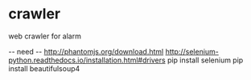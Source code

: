 # crawler
web crawler for alarm

-- need --
http://phantomjs.org/download.html
http://selenium-python.readthedocs.io/installation.html#drivers
pip install selenium
pip install beautifulsoup4
